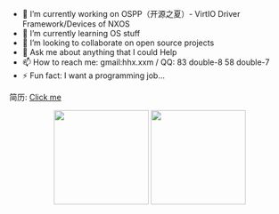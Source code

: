 - 🔭 I’m currently working on OSPP（开源之夏）- VirtIO Driver Framework/Devices of NXOS
- 🌱 I’m currently learning OS stuff
- 👯 I’m looking to collaborate on open source projects
- 💬 Ask me about anything that I could Help
- 📫 How to reach me: gmail:hhx.xxm / QQ: 83 double-8 58 double-7
- ⚡ Fun fact: I want a programming job...

简历: [Click me](https://blog.qvq.moe/resume.pdf)

<div align="center">
<span>  </span>
<img height="170px" src="https://github-readme-stats.vercel.app/api?username=Oyami-Srk" /><span>  </span><img height="170px" src="https://github-readme-stats.vercel.app/api/top-langs/?username=Oyami-Srk&layout=compact&langs_count=8" />
<span>  </span>
</div>
